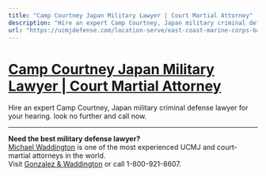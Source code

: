 ```yaml
---
title: "Camp Courtney Japan Military Lawyer | Court Martial Attorney"
description: "Hire an expert Camp Courtney, Japan military criminal defense lawyer for your hearing. look no further and call now."
url: "https://ucmjdefense.com/location-serve/east-coast-marine-corps-bases/camp-courtney-military-lawyer-court-martial-attorney.html"
---
```


# [Camp Courtney Japan Military Lawyer | Court Martial Attorney](https://ucmjdefense.com/location-serve/east-coast-marine-corps-bases/camp-courtney-military-lawyer-court-martial-attorney.html)

Hire an expert Camp Courtney, Japan military criminal defense lawyer for your hearing. look no further and call now.

---

**Need the best military defense lawyer?**  
[Michael Waddington](https://ucmjdefense.com/attorneys/michael-stewart-waddington-partner.html) is one of the most experienced UCMJ and court-martial attorneys in the world.  
Visit [Gonzalez & Waddington](https://ucmjdefense.com) or call 1-800-921-8607.
